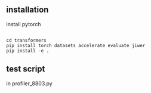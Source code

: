 
## installation

install pytorch

```shell

cd transformers
pip install torch datasets accelerate evaluate jiwer
pip install -e .
```
## test script
in profiler_8803.py